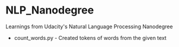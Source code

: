 # NLP_Nanodegree
Learnings from Udacity's Natural Language Processing Nanodegree
* count_words.py - Created tokens of words from the given text

